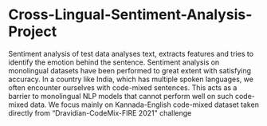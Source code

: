 # Cross-Lingual-Sentiment-Analysis-Project

Sentiment analysis of test data analyses text, extracts features and tries to identify the emotion behind the sentence. 
Sentiment analysis on monolingual datasets have been performed to great extent with satisfying accuracy.
In a country like India, which has multiple spoken languages, we often encounter ourselves with code-mixed sentences.
This acts as a barrier to monolingual NLP models that cannot perform well on such code-mixed data.
We focus mainly on Kannada-English code-mixed dataset taken directly from “Dravidian-CodeMix-FIRE 2021" challenge

